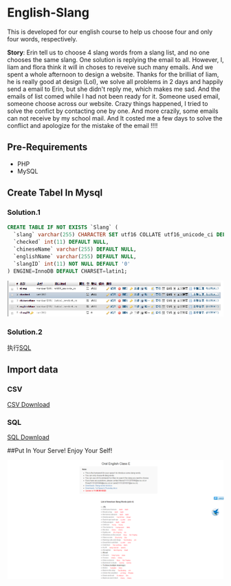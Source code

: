 # English-Slang
This is developed for our english course to help us choose four and  only four words, respectively. 

**Story**: Erin tell us to choose 4 slang words from a slang list, and no one chooses the same slang. One solution is replying the email to all. However, I, liam and flora think it will in choses to reveive such many emails. And we spent a whole afternoon to design a website. Thanks for the brilliat of liam, he is really good at design (Lol), we solve all problems in 2 days and happily send a email to Erin, but she didn't reply me, which makes me sad. And the emails of list comed while I had not been ready for it. Someone used email, someone choose across our website. Crazy things happened, I tried to solve the confict by contacting one by one. And more crazily, some emails can not receive by my school mail.  And It costed me a few days to solve the conflict and apologize for the mistake of the email !!!!


## Pre-Requirements
- PHP
- MySQL

## Create Tabel In Mysql

### Solution.1 
```sql
CREATE TABLE IF NOT EXISTS `Slang` (
  `slang` varchar(255) CHARACTER SET utf16 COLLATE utf16_unicode_ci DEFAULT NULL,
  `checked` int(11) DEFAULT NULL,
  `chineseName` varchar(255) DEFAULT NULL,
  `englishName` varchar(255) DEFAULT NULL,
  `slangID` int(11) NOT NULL DEFAULT '0'
) ENGINE=InnoDB DEFAULT CHARSET=latin1;
```
![gras](res/table.png)

### Solution.2
  执行[SQL](res/Slang.sql)

## Import data
  
### CSV 
  [CSV Download](res/Slang.csv)

### SQL
  [SQL Download](res/Slang.sql)


##Put In Your Serve! Enjoy Your Self!

![gras](res/example.png)

